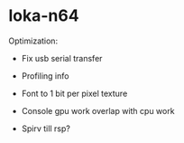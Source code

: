 # loka-n64

Optimization:
- Fix usb serial transfer
- Profiling info

- Font to 1 bit per pixel texture

- Console gpu work overlap with cpu work
- Spirv till rsp?